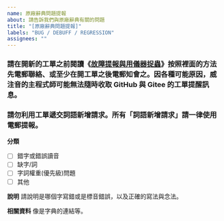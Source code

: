 ```yaml
---
name: 原廠辭典問題提報
about: 請告訴我們與原廠辭典有關的問題
title: "[原廠辭典問題提報]"
labels: "BUG / DEBUFF / REGRESSION"
assignees: ""
---
```


### **請在開新的工單之前閱讀《[故障提報與用儀器捉蟲](https://vchewing.github.io/BUGREPORT.html)》按照裡面的方法先電郵聯絡、或至少在開工單之後電郵知會之。因各種可能原因，威注音的主程式師可能無法隨時收取 GitHub 與 Gitee 的工單提醒訊息。**

### 請勿利用工單遞交**詞語新增請求**。所有「詞語新增請求」請一律使用電郵提報。

**分類**

- [ ] 錯字或錯誤讀音
- [ ] 缺字/詞
- [ ] 字詞權重(優先級)問題
- [ ] 其他

**說明**
請說明是哪個字寫錯或是標音錯誤，以及正確的寫法與念法。

**相關資料**
像是字典的連結等。
